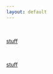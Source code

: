 ```yaml
---
layout: default
---
```




<br>

[stuff](https://www.google.com/search?q=nba&safe=strict&tbm=isch&source=lnms&sa=X&ved=0ahUKEwjPzKT4tKHmAhWQtZ4KHW82AvMQ_AUIDSgE&biw=2560&bih=1361&dpr=2)


<br>

[stuff](https://www.google.com/search?q=nba&safe=strict&tbm=isch&source=lnms&sa=X&ved=0ahUKEwjPzKT4tKHmAhWQtZ4KHW82AvMQ_AUIDSgE&biw=2560&bih=1361&dpr=2)

